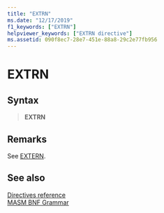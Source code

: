 ```yaml
---
title: "EXTRN"
ms.date: "12/17/2019"
f1_keywords: ["EXTRN"]
helpviewer_keywords: ["EXTRN directive"]
ms.assetid: 090f8ec7-28e7-451e-88a8-29c2e77fb956
---
```

# EXTRN

## Syntax

> **EXTRN**

## Remarks

See [EXTERN](../../assembler/masm/extern-masm.md).

## See also

[Directives reference](directives-reference.md)<br/>
[MASM BNF Grammar](masm-bnf-grammar.md)
